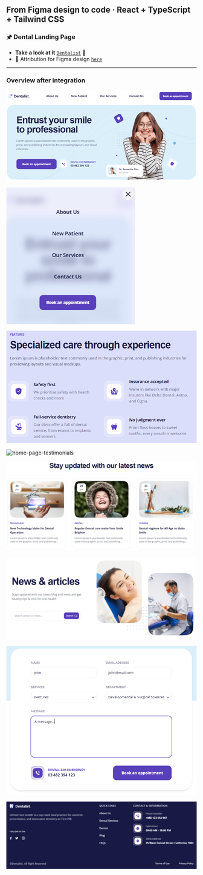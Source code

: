 ## From Figma design to code · React + TypeScript + Tailwind CSS

### 🖈 Dental Landing Page

 - **Take a look at it** [`Dentalist`](https://gray-mafutala.github.io/dentalist/) 👀
 - 🔗 Attribution for Figma design [`here`](https://www.figma.com/community/file/1242074740144270051)
---

### Overview after integration
  ![home-page-hero-section](/readme-img/home-page-hero-section.PNG)

  ![mobile-menu](/readme-img/mobile-menu.PNG)

  ![home-page-features-section](/readme-img/home-page-features-section.PNG)

  ![home-page-testimonials](/readme-img/testimonials.PNG)

  ![latest-articles.PNG](/readme-img/latest-articles.PNG)

  ![blog-page-hero-section](/readme-img/blog-page-hero-section.PNG)

  ![contact-form](/readme-img/contact-form.PNG)

  ![footer](/readme-img/footer.PNG)